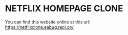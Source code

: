 # NETFLIX HOMEPAGE CLONE
You can find this website online at this url: https://netflixclone.eabug.repl.co/
